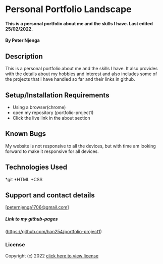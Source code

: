 # Personal Portfolio Landscape

#### This is a personal portfolio about me and the skills I have. Last edited 25/02/2022.

#### By **Peter Njenga**

## Description

This is a personal portfolio about me and the skills I have. It also provides with the details about my hobbies and interest and also includes some of the projects that I have handled so far and their links in github.

## Setup/Installation Requirements

- Using a browser(chrome)
- open my repository (portfolio-project1)
- Click the live link in the about section

## Known Bugs

My website is not responsive to all the devices, but with time am looking forward to make it responsive for all devices.

## Technologies Used

*git
*HTML
*CSS

## Support and contact details

[peternjenga1706@gmail.com]

##### Link to my github-pages

(https://github.com/han254/portfolio-project1)

### License

Copyright (c) 2022 [click here to view license](LICENSE)
